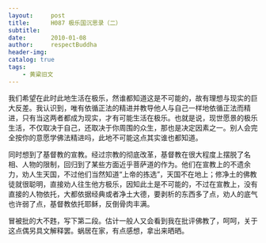 ```yaml
---
layout:     post
title:      H087 极乐国沉思录（二）
subtitle:   
date:       2010-01-08
author:     respectBuddha
header-img: 
catalog: true
tags:
    - 黄粱旧文
---
```


我们希望在此时此地生活在极乐，然谁都知道这是不可能的，故有理想与现实的巨大反差。我认识到，唯有依循正法的精进并教导他人与自己一样地依循正法而精进，只有当这两者都成为现实，才有可能生活在极乐。也就是说，现世愿景的极乐生活，不仅取决于自己，还取决于你周围的众生，那也是决定因素之一。别人会完全按你的意愿学佛法精进吗，此地不可能这点其实谁也都知道。

同时想到了基督教的宣教。经过宗教的彻底改革，基督教在很大程度上摆脱了名相、人物的限制，回归到了某些方面近乎菩萨道的作为。他们在宣教上的不遗余力，劝人生天国，不过他们当然知道“上帝的拣选”，天国不在地上；修净土的佛教徒就很聪明，直接劝人往生他方极乐，因知此土是不可能的，不过在宣教上，没有直接的人物依托，大都依据经典或者净土大德，要剥析的东西多了点，劝人的底气也许弱了点，基督教依托耶稣，反倒骨肉丰满。

冒被批的大不韪，写下第二段。估计一般人又会看到我在批评佛教了，呵呵，关于这点偶另具文解释罢。蜗居在家，有点感想，拿出来晒晒。